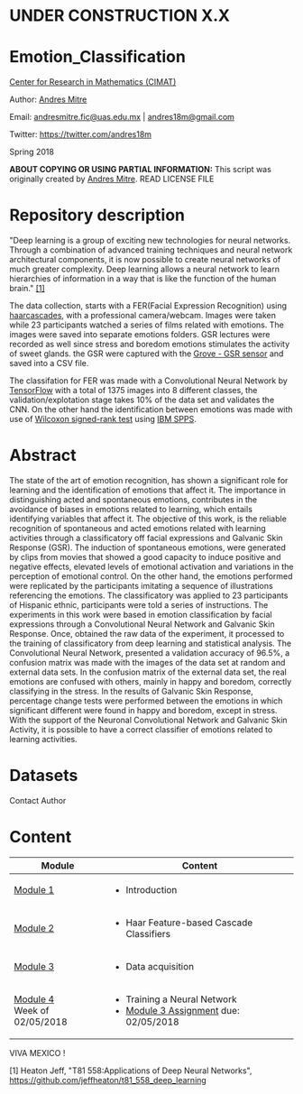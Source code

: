 # UNDER CONSTRUCTION X.X


# Emotion_Classification


[Center for Research in Mathematics (CIMAT)](http://www.cimat.mx/en)

Author: [Andres Mitre](https://www.linkedin.com/in/andres18m)

Email: andresmitre.fic@uas.edu.mx | andres18m@gmail.com

Twitter:  https://twitter.com/andres18m

Spring 2018

**ABOUT COPYING OR USING PARTIAL INFORMATION:**
This script was originally created by [Andres Mitre](https://www.linkedin.com/in/andres18m). READ LICENSE FILE

# Repository description 

"Deep learning is a group of exciting new technologies for neural networks. Through a combination of advanced training techniques and neural network architectural components, it is now possible to create neural networks of much greater complexity. Deep learning allows a neural network to learn hierarchies of information in a way that is like the function of the human brain." [[1]](https://github.com/jeffheaton/t81_558_deep_learning) 

The data collection, starts with a FER(Facial Expression Recognition) using [haarcascades](https://github.com/opencv/opencv), with a professional camera/webcam. Images were taken while 23 participants watched a series of films related with emotions. The images were saved into separate emotions folders. GSR lectures were recorded as well since stress and boredom emotions stimulates the activity of sweet glands. the GSR were captured with the [Grove - GSR sensor](https://www.seeedstudio.com/Grove-GSR-sensor-p-1614.html) and saved into a CSV file.

The classifation for FER was made with a Convolutional Neural Network by [TensorFlow](https://codelabs.developers.google.com/codelabs/tensorflow-for-poets/#0) with a total of 1375 images into 8 different classes, the validation/explotation stage takes 10% of the data set and validates the CNN. On the other hand the identification between emotions was made with use of [Wilcoxon signed-rank test](https://en.wikipedia.org/wiki/Wilcoxon_signed-rank_test) using [IBM SPPS](https://www.ibm.com/products/spss-statistics).

# Abstract

The state of the art of emotion recognition, has shown a significant role for learning and the identification of emotions that affect it. The importance in distinguishing acted and spontaneous emotions, contributes in the avoidance of biases in emotions related to learning, which entails identifying variables that affect it. 
The objective of this work, is the reliable recognition of spontaneous and acted emotions related with learning activities through a classificatory off facial expressions and Galvanic Skin Response (GSR). The induction of spontaneous emotions, were generated by clips from movies that showed a good capacity to induce positive and negative effects, elevated levels of emotional activation and variations in the perception of emotional control. On the other hand, the emotions performed were replicated by the participants imitating a sequence of illustrations referencing the emotions. 
The classificatory was applied to 23 participants of Hispanic ethnic, participants were told a series of instructions. The experiments in this work were based in emotion classification by facial expressions through a Convolutional Neural Network and Galvanic Skin Response. Once, obtained the raw data of the experiment, it processed to the training of classificatory from deep learning and statistical analysis. 
The Convolutional Neural Network, presented a validation accuracy of 96.5%, a confusion matrix was made with the images of the data set at random and external data sets. In the confusion matrix of the external data set, the real emotions are confused with others, mainly in happy and boredom, correctly classifying in the stress. In the results of Galvanic Skin Response, percentage change tests were performed between the emotions in which significant different were found in happy and boredom, except in stress. With the support of the Neuronal Convolutional Network and Galvanic Skin Activity, it is possible to have a correct classifier of emotions related to learning activities.


# Datasets

Contact Author

# Content

Module|Content
---|---
[Module 1](https://github.com/andresmitre/Emotion_Classification/blob/master/introduction.ipynb) | <ul><li>Introduction</ul>
[Module 2](https://github.com/andresmitre/Emotion_Classification/blob/master/Haar_Feature_based_Cascade_Classifiers.ipynb) | <ul><li>Haar Feature-based Cascade Classifiers</ul> 
[Module 3](https://github.com/andresmitre/Emotion_Classification/blob/master/data_acquisition.ipynb) | <ul><li>Data acquisition</ul>
[Module 4](https://github.com/andresmitre/Emotion_Classification/blob/master/Haar_Cascade.ipynb)<br>Week of 02/05/2018 | <ul><li>Training a Neural Network<li>[Module 3 Assignment](https://github.com/jeffheaton/t81_558_deep_learning/blob/master/assignments/assignment_yourname_class3.ipynb) due: 02/05/2018</ul>



VIVA MEXICO !


[1] Heaton Jeff, "T81 558:Applications of Deep Neural Networks", https://github.com/jeffheaton/t81_558_deep_learning
